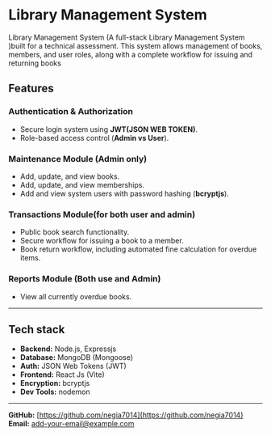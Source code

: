 
# Library Management System

Library Management System (A full-stack Library Management System )built for a technical assessment.
This system allows management of books, members, and user roles, along with a complete workflow for issuing and returning books

## Features

### Authentication & Authorization

* Secure login system using **JWT(JSON WEB TOKEN)**.
* Role-based access control (**Admin vs User**).

### Maintenance Module (Admin only)

* Add, update, and view books.
* Add, update, and view memberships.
* Add and view system users with password hashing (**bcryptjs**).

### Transactions Module(for both user and admin)

* Public book search functionality.
* Secure workflow for issuing a book to a member.
* Book return workflow, including automated fine calculation for overdue items.

### Reports Module (Both use and Admin)

* View all currently overdue books.

---

## Tech stack

* **Backend:** Node.js, Expressjs
* **Database:** MongoDB (Mongoose)
* **Auth:**  JSON Web Tokens (JWT)
* **Frontend:** React Js (Vite)
* **Encryption:** bcryptjs
* **Dev Tools:**  nodemon

---

**GitHub:** [https://github.com/negia7014](https://github.com/negia7014)
**Email:** [add-your-email@example.com](mailto:add-your-email@example.com)
